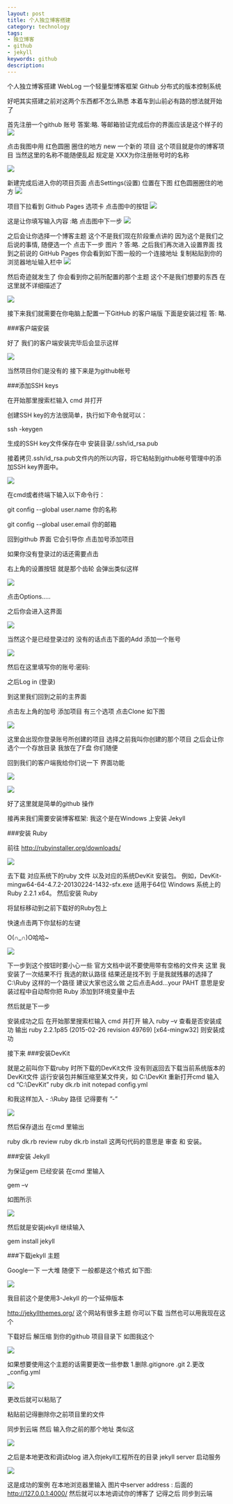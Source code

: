```yaml
---
layout: post
title: 个人独立博客搭建
category: technology
tags:
- 独立博客
- github
- jekyll
keywords: github
description: 
---
```


个人独立博客搭建
WebLog 一个轻量型博客框架
Github  分布式的版本控制系统

好吧其实搭建之前对这两个东西都不怎么熟悉
本着车到山前必有路的想法就开始了

首先注册一个github 账号  答案:略.
等邮箱验证完成后你的界面应该是这个样子的
![](\assets\img\blog_img\a.png)

 
点击我图中用 红色圆圈 圈住的地方 new 一个新的 项目 这个项目就是你的博客项目
当然这里的名称不能随便乱起 规定是 XXX为你注册账号时的名称

![](\assets\img\blog_img\b.png)
 
新建完成后进入你的项目页面 点击Settings(设置) 位置在下图 红色圆圈圈住的地方 
![](\assets\img\blog_img\c.png)
 
项目下拉看到 Github Pages 选项卡 点击图中的按钮 
 ![](\assets\img\blog_img\d.png)
 
这是让你填写输入内容 :略 
点击图中下一步
 ![](\assets\img\blog_img\e.png)
 
之后会让你选择一个博客主题 这个不是我们现在阶段重点讲的 
因为这个是我们之后说的事情, 随便选一个 点击下一步
图片 ? 
答:略.
之后我们再次进入设置界面 找到之前说的 GitHub Pages 你会看到如下图一般的一个连接地址 复制粘贴到你的浏览器地址输入栏中 
 ![](\assets\img\blog_img\f.png)
 
然后奇迹就发生了 你会看到你之前所配置的那个主题 这个不是我们想要的东西 在这里就不详细描述了 
 
![](\assets\img\blog_img\j.png)

接下来我们就需要在你电脑上配置一下GitHub 的客户端版 下面是安装过程
答: 略.

###客户端安装

好了 我们的客户端安装完毕后会显示这样

![](\assets\img\blog_img\h.png)


当然项目你们是没有的 
接下来是为github帐号

###添加SSH keys

在开始那里搜索栏输入 cmd 并打开

创建SSH key的方法很简单，执行如下命令就可以：

ssh -keygen

生成的SSH key文件保存在中 安装目录/.ssh/id_rsa.pub

接着拷贝.ssh/id_rsa.pub文件内的所以内容，将它粘帖到github帐号管理中的添加SSH key界面中。
 
  ![](\assets\img\blog_img\i.png)

在cmd或者终端下输入以下命令行：

git config --global user.name 你的名称

git config --global user.email 你的邮箱



回到github 界面
它会引导你 点击加号添加项目 

如果你没有登录过的话还需要点击

右上角的设置按钮 就是那个齿轮 会弹出类似这样

 ![](\assets\img\blog_img\g.png)
 
点击Options…..

之后你会进入这界面

 ![](\assets\img\blog_img\k.png)
 
当然这个是已经登录过的 没有的话点击下面的Add 添加一个账号

 ![](\assets\img\blog_img\l.png)
 
然后在这里填写你的账号:密码:
  
之后Log in (登录)



到这里我们回到之前的主界面 


点击左上角的加号 添加项目 有三个选项 点击Clone 如下图

  ![](\assets\img\blog_img\m.png)
  
这里会出现你登录账号所创建的项目  选择之前我叫你创建的那个项目 之后会让你选个一个存放目录 我放在了F盘 你们随便

回到我们的客户端我给你们说一下 界面功能
 
 ![](\assets\img\blog_img\n.png)
 
 ![](\assets\img\blog_img\o.png)
 
好了这里就是简单的github 操作 

接再来我们需要安装博客框架: 
我这个是在Windows 上安装 Jekyll

###安装 Ruby

前往 http://rubyinstaller.org/downloads/

 ![](\assets\img\blog_img\p.png)
 
去下载 对应系统下的ruby 文件 以及对应的系统DevKit 安装包。 例如，DevKit-mingw64-64-4.7.2-20130224-1432-sfx.exe      适用于64位 Windows 系统上的 
Ruby 2.2.1 x64。
然后安装 Ruby 

将鼠标移动到之前下载好的Ruby包上

快速点击两下你鼠标的左键

O(∩_∩)O哈哈~

 ![](\assets\img\blog_img\q.png)
 
下一步到这个按钮时要小心一些 官方文档中说不要使用带有空格的文件夹 这里
我安装了一次结果不行 我选的默认路径 结果还是找不到 于是我就残暴的选择了
C:\Ruby 这样的一个路径 建议大家也这么做 之后点击Add…your PAHT 意思是安装过程中自动帮你把 Ruby 添加到环境变量中去 



然后就是下一步
 


安装成功之后 在开始那里搜索栏输入 cmd 并打开
 输入 ruby –v 查看是否安装成功 
输出  ruby 2.2.1p85 (2015-02-26 revision 49769) [x64-mingw32] 
则安装成功

接下来
###安装DevKit

就是之前叫你下载ruby 时所下载的DevKit文件 
没有则返回去下载当前系统版本的DevKit文件
运行安装包并解压缩至某文件夹，如 C:\DevKit
重新打开cmd
输入
cd “C:\DevKit”
ruby dk.rb init
notepad config.yml

和我这样加入 - :\Ruby 路径 记得要有 ”-” 

![](\assets\img\blog_img\r.png)


然后保存退出
在cmd 里输出 

ruby dk.rb review 
ruby dk.rb install
这两句代码的意思是 
审查 和 安装。

###安装 Jekyll

为保证gem 已经安装
在cmd 里输入

gem –v

如图所示

![](\assets\img\blog_img\s.png)
  
然后就是安装jekyll 继续输入

gem install jekyll


###下载jekyll  主题 

Google一下 一大堆
随便下 一般都是这个格式 如下图:
 

![](\assets\img\blog_img\y.png)
 
我目前这个是使用3-Jekyll 的一个延伸版本


http://jekyllthemes.org/
这个网站有很多主题 你可以下载 当然也可以用我现在这个

下载好后 解压缩 到你的github 项目目录下 如图我这个


![](\assets\img\blog_img\u.png)
 
如果想要使用这个主题的话需要更改一些参数
1.删除.gitignore   .git 
2.更改 _config.yml 

![](\assets\img\blog_img\x.png)

更改后就可以粘贴了

粘贴前记得删除你之前项目里的文件

同步到云端 然后 输入你之前的那个地址 类似这
 
![](\assets\img\blog_img\v.png)

之后是本地更改和调试blog
进入你jekyll工程所在的目录 jekyll server 启动服务 

![](\assets\img\blog_img\w.png)

这是成功的案例 在本地浏览器里输入 图片中server address : 后面的 http://127.0.0.1:4000/
然后就可以本地调试你的博客了 记得之后 同步到云端


























